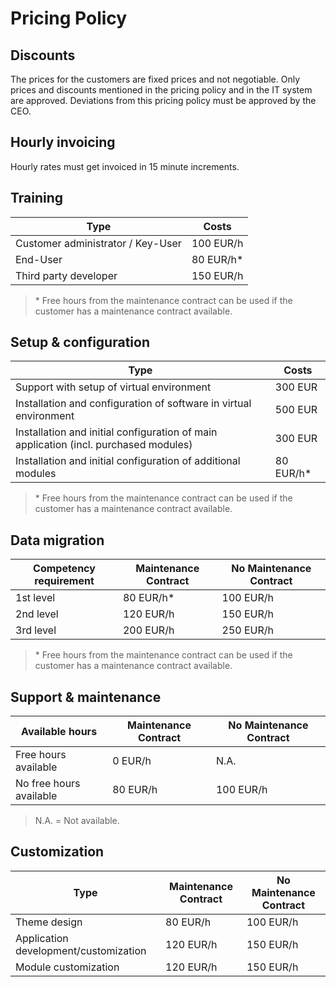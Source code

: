 # Pricing Policy

## Discounts

The prices for the customers are fixed prices and not negotiable. Only prices and discounts mentioned in the pricing policy and in the IT system are approved. Deviations from this pricing policy must be approved by the CEO. 

## Hourly invoicing

Hourly rates must get invoiced in 15 minute increments.

## Training

| Type                              | Costs     |
| --------------------------------- | --------- |
| Customer administrator / Key-User | 100 EUR/h |
| End-User                          | 80 EUR/h* |
| Third party developer             | 150 EUR/h |

> \* Free hours from the maintenance contract can be used if the customer has a maintenance contract available.

## Setup & configuration

| Type                                                         | Costs     |
| ------------------------------------------------------------ | --------- |
| Support with setup of virtual environment                    | 300 EUR   |
| Installation and configuration of software in virtual environment | 500 EUR   |
| Installation and initial configuration of main application (incl. purchased modules) | 300 EUR   |
| Installation and initial configuration of additional modules | 80 EUR/h* |

> \* Free hours from the maintenance contract can be used if the customer has a maintenance contract available.

## Data migration

| Competency requirement | Maintenance Contract | No Maintenance Contract |
| ---------------------- | -------------------- | ----------------------- |
| 1st level              | 80 EUR/h*            | 100 EUR/h               |
| 2nd level              | 120 EUR/h            | 150 EUR/h               |
| 3rd level              | 200 EUR/h            | 250 EUR/h               |

> \* Free hours from the maintenance contract can be used if the customer has a maintenance contract available.

## Support & maintenance

| Available hours         | Maintenance Contract | No Maintenance Contract |
| ----------------------- | -------------------- | ----------------------- |
| Free hours available    | 0 EUR/h              | N.A.                    |
| No free hours available | 80 EUR/h             | 100 EUR/h               |

> N.A. = Not available.

## Customization

| Type                                  | Maintenance Contract | No Maintenance Contract |
| ------------------------------------- | -------------------- | ----------------------- |
| Theme design                          | 80 EUR/h             | 100 EUR/h               |
| Application development/customization | 120 EUR/h            | 150 EUR/h               |
| Module customization                  | 120 EUR/h            | 150 EUR/h               |
